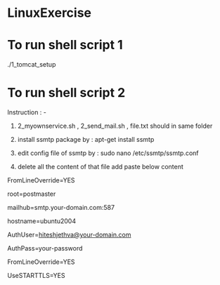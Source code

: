 # LinuxExercise

# To run shell script 1

./1_tomcat_setup

# To run shell script 2

Instruction : -

1. 2_myownservice.sh , 2_send_mail.sh , file.txt should in same folder

2.  install ssmtp package by : apt-get install ssmtp

3. edit config file of ssmtp by : sudo nano /etc/ssmtp/ssmtp.conf

4. delete all the content of that file add paste below content

FromLineOverride=YES

root=postmaster

mailhub=smtp.your-domain.com:587

hostname=ubuntu2004

AuthUser=hiteshjethva@your-domain.com

AuthPass=your-password

FromLineOverride=YES

UseSTARTTLS=YES
